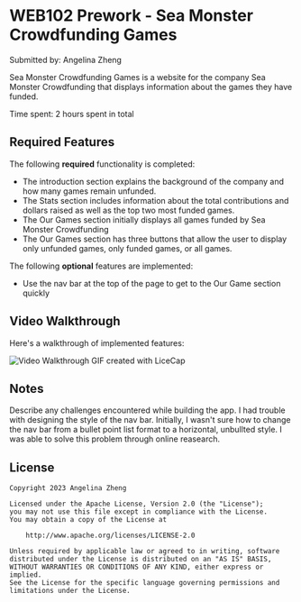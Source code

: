 # WEB102 Prework - Sea Monster Crowdfunding Games

Submitted by: Angelina Zheng

Sea Monster Crowdfunding Games is a website for the company Sea Monster Crowdfunding that displays information about the games they have funded.

Time spent: 2 hours spent in total

## Required Features

The following **required** functionality is completed:

* The introduction section explains the background of the company and how many games remain unfunded.
* The Stats section includes information about the total contributions and dollars raised as well as the top two most funded games.
* The Our Games section initially displays all games funded by Sea Monster Crowdfunding
* The Our Games section has three buttons that allow the user to display only unfunded games, only funded games, or all games.

The following **optional** features are implemented:

* Use the nav bar at the top of the page to get to the Our Game section quickly

## Video Walkthrough

Here's a walkthrough of implemented features:

<img src='https://imgur.com/a/YThXexL' width='' alt='Video Walkthrough' />
GIF created with LiceCap

## Notes

Describe any challenges encountered while building the app.
I had trouble with designing the style of the nav bar. Initially, I wasn't sure how to change the nav bar from a bullet point list format to a horizontal, unbullted style. I was able to solve this problem through online reasearch.

## License

    Copyright 2023 Angelina Zheng

    Licensed under the Apache License, Version 2.0 (the "License");
    you may not use this file except in compliance with the License.
    You may obtain a copy of the License at

        http://www.apache.org/licenses/LICENSE-2.0

    Unless required by applicable law or agreed to in writing, software
    distributed under the License is distributed on an "AS IS" BASIS,
    WITHOUT WARRANTIES OR CONDITIONS OF ANY KIND, either express or implied.
    See the License for the specific language governing permissions and
    limitations under the License.
